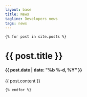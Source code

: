 ```yaml
---
layout: base
title: News
tagline: Developers news
tags: news
---
```


    {% for post in site.posts %}
<div class="padding">
  <div class="col-sm-12">
    <div class="panel panel-default">
        <span class="edit-link pull-right">
          <a href="{% edit_url %}{{ page.path }}" target="_blank">
            <i class="fa fa-edit"></i>
          </a>
        </span>
      <div class="panel-body">
        <h1>{{ post.title }}</h1>
        <h4 class="post-date">{{ post.date | date: "%b %-d, %Y" }}</h4>
        <p>{{ post.content }}</p>
      </div>
    </div>
  </div>
</div>

    {% endfor %}
